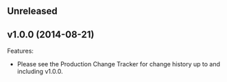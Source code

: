 ## Unreleased

## v1.0.0 (2014-08-21)

Features:

  - Please see the Production Change Tracker for change history
    up to and including v1.0.0.
